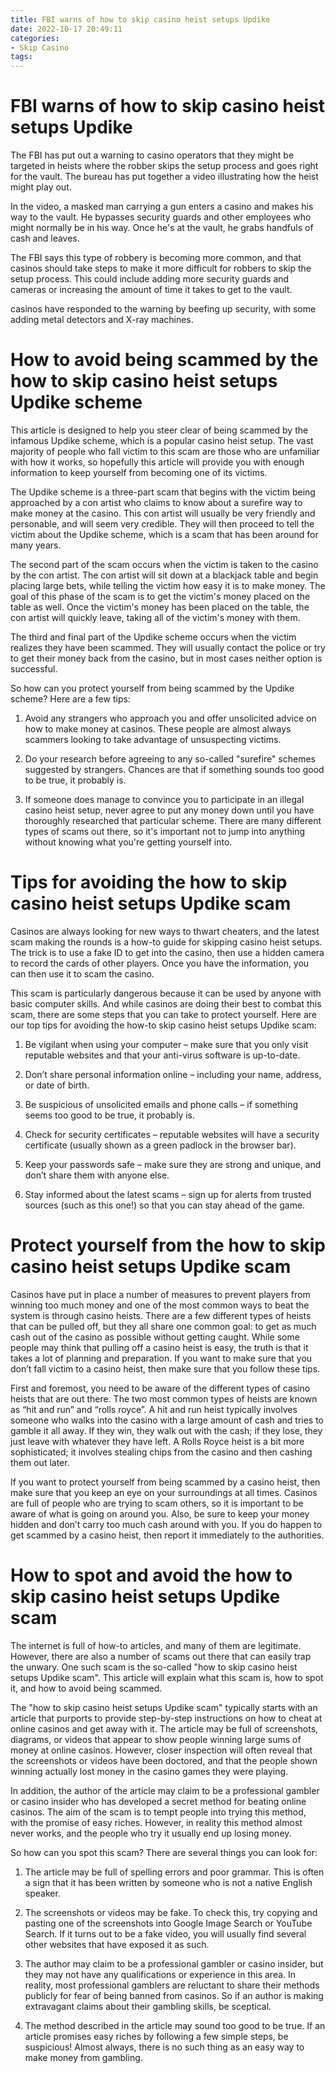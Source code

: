 ```yaml
---
title: FBI warns of how to skip casino heist setups Updike
date: 2022-10-17 20:49:11
categories:
- Skip Casino
tags:
---
```



#  FBI warns of how to skip casino heist setups Updike

The FBI has put out a warning to casino operators that they might be targeted in heists where the robber skips the setup process and goes right for the vault. The bureau has put together a video illustrating how the heist might play out.

In the video, a masked man carrying a gun enters a casino and makes his way to the vault. He bypasses security guards and other employees who might normally be in his way. Once he's at the vault, he grabs handfuls of cash and leaves.

The FBI says this type of robbery is becoming more common, and that casinos should take steps to make it more difficult for robbers to skip the setup process. This could include adding more security guards and cameras or increasing the amount of time it takes to get to the vault.

 casinos have responded to the warning by beefing up security, with some adding metal detectors and X-ray machines.

#  How to avoid being scammed by the how to skip casino heist setups Updike scheme

This article is designed to help you steer clear of being scammed by the infamous Updike scheme, which is a popular casino heist setup. The vast majority of people who fall victim to this scam are those who are unfamiliar with how it works, so hopefully this article will provide you with enough information to keep yourself from becoming one of its victims.

The Updike scheme is a three-part scam that begins with the victim being approached by a con artist who claims to know about a surefire way to make money at the casino. This con artist will usually be very friendly and personable, and will seem very credible. They will then proceed to tell the victim about the Updike scheme, which is a scam that has been around for many years.

The second part of the scam occurs when the victim is taken to the casino by the con artist. The con artist will sit down at a blackjack table and begin placing large bets, while telling the victim how easy it is to make money. The goal of this phase of the scam is to get the victim's money placed on the table as well. Once the victim's money has been placed on the table, the con artist will quickly leave, taking all of the victim's money with them.

The third and final part of the Updike scheme occurs when the victim realizes they have been scammed. They will usually contact the police or try to get their money back from the casino, but in most cases neither option is successful.

So how can you protect yourself from being scammed by the Updike scheme? Here are a few tips:

1) Avoid any strangers who approach you and offer unsolicited advice on how to make money at casinos. These people are almost always scammers looking to take advantage of unsuspecting victims.

2) Do your research before agreeing to any so-called "surefire" schemes suggested by strangers. Chances are that if something sounds too good to be true, it probably is.

3) If someone does manage to convince you to participate in an illegal casino heist setup, never agree to put any money down until you have thoroughly researched that particular scheme. There are many different types of scams out there, so it's important not to jump into anything without knowing what you're getting yourself into.

#  Tips for avoiding the how to skip casino heist setups Updike scam

Casinos are always looking for new ways to thwart cheaters, and the latest scam making the rounds is a how-to guide for skipping casino heist setups. The trick is to use a fake ID to get into the casino, then use a hidden camera to record the cards of other players. Once you have the information, you can then use it to scam the casino.

This scam is particularly dangerous because it can be used by anyone with basic computer skills. And while casinos are doing their best to combat this scam, there are some steps that you can take to protect yourself. Here are our top tips for avoiding the how-to skip casino heist setups Updike scam:

1) Be vigilant when using your computer – make sure that you only visit reputable websites and that your anti-virus software is up-to-date.

2) Don’t share personal information online – including your name, address, or date of birth.

3) Be suspicious of unsolicited emails and phone calls – if something seems too good to be true, it probably is.

4) Check for security certificates – reputable websites will have a security certificate (usually shown as a green padlock in the browser bar).

5) Keep your passwords safe – make sure they are strong and unique, and don’t share them with anyone else.

6) Stay informed about the latest scams – sign up for alerts from trusted sources (such as this one!) so that you can stay ahead of the game.

#  Protect yourself from the how to skip casino heist setups Updike scam

Casinos have put in place a number of measures to prevent players from winning too much money and one of the most common ways to beat the system is through casino heists. There are a few different types of heists that can be pulled off, but they all share one common goal: to get as much cash out of the casino as possible without getting caught. While some people may think that pulling off a casino heist is easy, the truth is that it takes a lot of planning and preparation. If you want to make sure that you don’t fall victim to a casino heist, then make sure that you follow these tips.

First and foremost, you need to be aware of the different types of casino heists that are out there. The two most common types of heists are known as “hit and run” and “rolls royce”. A hit and run heist typically involves someone who walks into the casino with a large amount of cash and tries to gamble it all away. If they win, they walk out with the cash; if they lose, they just leave with whatever they have left. A Rolls Royce heist is a bit more sophisticated; it involves stealing chips from the casino and then cashing them out later.

If you want to protect yourself from being scammed by a casino heist, then make sure that you keep an eye on your surroundings at all times. Casinos are full of people who are trying to scam others, so it is important to be aware of what is going on around you. Also, be sure to keep your money hidden and don’t carry too much cash around with you. If you do happen to get scammed by a casino heist, then report it immediately to the authorities.

#  How to spot and avoid the how to skip casino heist setups Updike scam

The internet is full of how-to articles, and many of them are legitimate. However, there are also a number of scams out there that can easily trap the unwary. One such scam is the so-called "how to skip casino heist setups Updike scam". This article will explain what this scam is, how to spot it, and how to avoid being scammed.

The "how to skip casino heist setups Updike scam" typically starts with an article that purports to provide step-by-step instructions on how to cheat at online casinos and get away with it. The article may be full of screenshots, diagrams, or videos that appear to show people winning large sums of money at online casinos. However, closer inspection will often reveal that the screenshots or videos have been doctored, and that the people shown winning actually lost money in the casino games they were playing.

In addition, the author of the article may claim to be a professional gambler or casino insider who has developed a secret method for beating online casinos. The aim of the scam is to tempt people into trying this method, with the promise of easy riches. However, in reality this method almost never works, and the people who try it usually end up losing money.

So how can you spot this scam? There are several things you can look for:

1) The article may be full of spelling errors and poor grammar. This is often a sign that it has been written by someone who is not a native English speaker.

2) The screenshots or videos may be fake. To check this, try copying and pasting one of the screenshots into Google Image Search or YouTube Search. If it turns out to be a fake video, you will usually find several other websites that have exposed it as such.

3) The author may claim to be a professional gambler or casino insider, but they may not have any qualifications or experience in this area. In reality, most professional gamblers are reluctant to share their methods publicly for fear of being banned from casinos. So if an author is making extravagant claims about their gambling skills, be sceptical.

4) The method described in the article may sound too good to be true. If an article promises easy riches by following a few simple steps, be suspicious! Almost always, there is no such thing as an easy way to make money from gambling.
